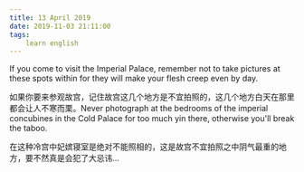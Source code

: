 ```yaml
---
title: 13 April 2019
date: 2019-11-03 21:11:00
tags:
    learn english
---
```

If you come to visit the Imperial Palace,
remember not to take pictures at these spots within for they will make your
flesh creep even by day. 

如果你要来参观故宫，记住故宫这几个地方是不宜拍照的，这几个地方白天在那里都会让人不寒而栗。Never photograph at the bedrooms of the
imperial concubines in the Cold Palace for too much yin there, otherwise you'll break the
taboo. 

在这种冷宫中妃嫔寝室是绝对不能照相的，这是故宫不宜拍照之中阴气最重的地方，要不然真是会犯了大忌讳...